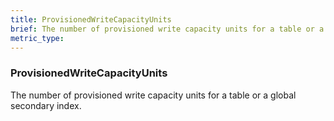 ```yaml
---
title: ProvisionedWriteCapacityUnits
brief: The number of provisioned write capacity units for a table or a global secondary index.
metric_type:
---
```

### ProvisionedWriteCapacityUnits

The number of provisioned write capacity units for a table or a global secondary index.
